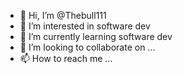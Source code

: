 - 👋 Hi, I’m @Thebull111
- 👀 I’m interested in software dev
- 🌱 I’m currently learning software dev
- 💞️ I’m looking to collaborate on ...
- 📫 How to reach me ...

<!---
Thebull111/Thebull111 is a ✨ special ✨ repository because its `README.md` (this file) appears on your GitHub profile.
You can click the Preview link to take a look at your changes.
--->
